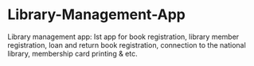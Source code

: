 # Library-Management-App
Library management app: Ist app for book registration, library member registration, loan and return book registration, connection to the national library, membership card printing & etc.
